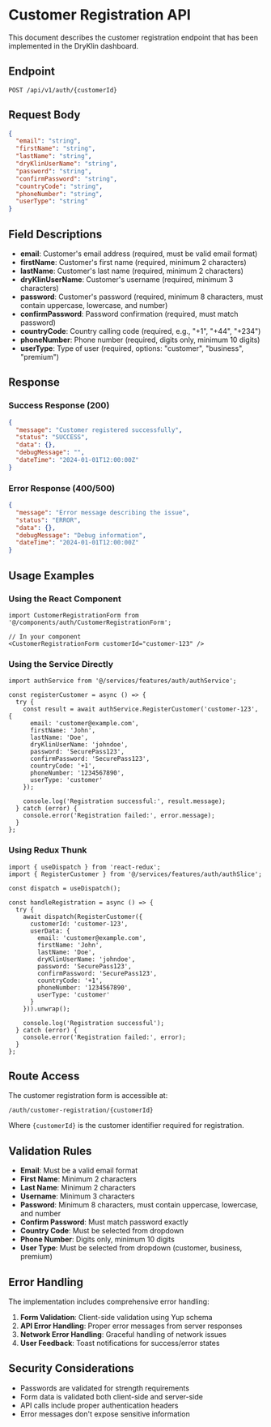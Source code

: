 # Customer Registration API

This document describes the customer registration endpoint that has been implemented in the DryKlin dashboard.

## Endpoint

```
POST /api/v1/auth/{customerId}
```

## Request Body

```json
{
  "email": "string",
  "firstName": "string", 
  "lastName": "string",
  "dryKlinUserName": "string",
  "password": "string",
  "confirmPassword": "string",
  "countryCode": "string",
  "phoneNumber": "string",
  "userType": "string"
}
```

## Field Descriptions

- **email**: Customer's email address (required, must be valid email format)
- **firstName**: Customer's first name (required, minimum 2 characters)
- **lastName**: Customer's last name (required, minimum 2 characters)
- **dryKlinUserName**: Customer's username (required, minimum 3 characters)
- **password**: Customer's password (required, minimum 8 characters, must contain uppercase, lowercase, and number)
- **confirmPassword**: Password confirmation (required, must match password)
- **countryCode**: Country calling code (required, e.g., "+1", "+44", "+234")
- **phoneNumber**: Phone number (required, digits only, minimum 10 digits)
- **userType**: Type of user (required, options: "customer", "business", "premium")

## Response

### Success Response (200)
```json
{
  "message": "Customer registered successfully",
  "status": "SUCCESS",
  "data": {},
  "debugMessage": "",
  "dateTime": "2024-01-01T12:00:00Z"
}
```

### Error Response (400/500)
```json
{
  "message": "Error message describing the issue",
  "status": "ERROR",
  "data": {},
  "debugMessage": "Debug information",
  "dateTime": "2024-01-01T12:00:00Z"
}
```

## Usage Examples

### Using the React Component

```tsx
import CustomerRegistrationForm from '@/components/auth/CustomerRegistrationForm';

// In your component
<CustomerRegistrationForm customerId="customer-123" />
```

### Using the Service Directly

```tsx
import authService from '@/services/features/auth/authService';

const registerCustomer = async () => {
  try {
    const result = await authService.RegisterCustomer('customer-123', {
      email: 'customer@example.com',
      firstName: 'John',
      lastName: 'Doe',
      dryKlinUserName: 'johndoe',
      password: 'SecurePass123',
      confirmPassword: 'SecurePass123',
      countryCode: '+1',
      phoneNumber: '1234567890',
      userType: 'customer'
    });
    
    console.log('Registration successful:', result.message);
  } catch (error) {
    console.error('Registration failed:', error.message);
  }
};
```

### Using Redux Thunk

```tsx
import { useDispatch } from 'react-redux';
import { RegisterCustomer } from '@/services/features/auth/authSlice';

const dispatch = useDispatch();

const handleRegistration = async () => {
  try {
    await dispatch(RegisterCustomer({
      customerId: 'customer-123',
      userData: {
        email: 'customer@example.com',
        firstName: 'John',
        lastName: 'Doe',
        dryKlinUserName: 'johndoe',
        password: 'SecurePass123',
        confirmPassword: 'SecurePass123',
        countryCode: '+1',
        phoneNumber: '1234567890',
        userType: 'customer'
      }
    })).unwrap();
    
    console.log('Registration successful');
  } catch (error) {
    console.error('Registration failed:', error);
  }
};
```

## Route Access

The customer registration form is accessible at:
```
/auth/customer-registration/{customerId}
```

Where `{customerId}` is the customer identifier required for registration.

## Validation Rules

- **Email**: Must be a valid email format
- **First Name**: Minimum 2 characters
- **Last Name**: Minimum 2 characters  
- **Username**: Minimum 3 characters
- **Password**: Minimum 8 characters, must contain uppercase, lowercase, and number
- **Confirm Password**: Must match password exactly
- **Country Code**: Must be selected from dropdown
- **Phone Number**: Digits only, minimum 10 digits
- **User Type**: Must be selected from dropdown (customer, business, premium)

## Error Handling

The implementation includes comprehensive error handling:

1. **Form Validation**: Client-side validation using Yup schema
2. **API Error Handling**: Proper error messages from server responses
3. **Network Error Handling**: Graceful handling of network issues
4. **User Feedback**: Toast notifications for success/error states

## Security Considerations

- Passwords are validated for strength requirements
- Form data is validated both client-side and server-side
- API calls include proper authentication headers
- Error messages don't expose sensitive information 